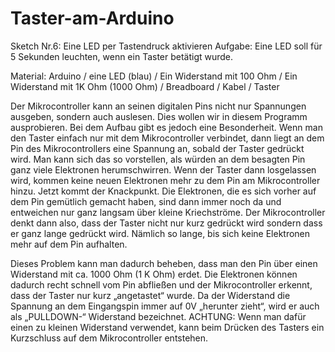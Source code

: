 # Taster-am-Arduino

Sketch Nr.6: Eine LED per Tastendruck aktivieren
Aufgabe: Eine LED soll für 5 Sekunden leuchten, wenn ein Taster betätigt wurde.

Material: Arduino / eine LED (blau) / Ein Widerstand mit 100 Ohm / Ein Widerstand mit 1K Ohm (1000 Ohm) / Breadboard / Kabel / Taster

Der Mikrocontroller kann an seinen digitalen Pins nicht nur Spannungen ausgeben, sondern auch auslesen. Dies wollen wir in diesem Programm ausprobieren. Bei dem Aufbau gibt es jedoch eine Besonderheit. Wenn man den Taster einfach nur mit dem Mikrocontroller verbindet, dann liegt an dem Pin des Mikrocontrollers eine Spannung an, sobald der Taster gedrückt wird. Man kann sich das so vorstellen, als würden an dem besagten Pin ganz viele Elektronen herumschwirren. Wenn der Taster dann losgelassen wird, kommen keine neuen Elektronen mehr zu dem Pin am Mikrocontroller hinzu. Jetzt kommt der Knackpunkt. Die Elektronen, die es sich vorher auf dem Pin gemütlich gemacht haben, sind dann immer noch da und entweichen nur ganz langsam über kleine Kriechströme. Der Mikrocontroller denkt dann also, dass der Taster nicht nur kurz gedrückt wird sondern dass er ganz lange gedrückt wird. Nämlich so lange, bis sich keine Elektronen mehr auf dem Pin aufhalten.

Dieses Problem kann man dadurch beheben, dass man den Pin über einen Widerstand mit ca. 1000 Ohm (1 K Ohm) erdet. Die Elektronen können dadurch recht schnell vom Pin abfließen und der Mikrocontroller erkennt, dass der Taster nur kurz „angetastet“ wurde. Da der Widerstand die Spannung an dem Eingangspin immer auf 0V „herunter zieht“, wird er auch als „PULLDOWN-“ Widerstand bezeichnet. ACHTUNG: Wenn man dafür einen zu kleinen Widerstand verwendet, kann beim Drücken des Tasters ein Kurzschluss auf dem Mikrocontroller entstehen.
